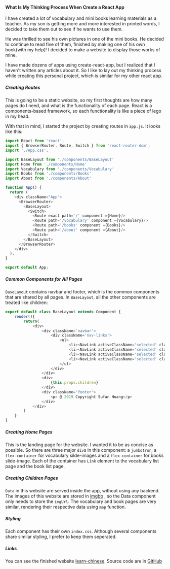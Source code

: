 #### What Is My Thinking Process When Create a React App

I have created a lot of vocabulary and mini books learning materials as a teacher. As my son is getting more and
more interested in printed words, I decided to take them out to see if he wants to use them.

He was thrilled to see his own pictures in one of the mini books. He decided to continue to read five of them, finished 
by making one of his own book(with my help)! I decided to make a website to display those works of mine.

I have made dozens of apps using create-react-app, but I realized that I haven't written any articles about it. So I like to
lay out my thinking process while creating this personal project, which is similar for my other react app.

##### Creating Routes

This is going to be a static website, so my first thoughts are how many pages do I need, and what is the functionality of
each page. React is a components-based framework, so each functionality is like a piece of lego in my head. 

With that in mind, I started the project by creating routes in `app.js`. It looks like this:
````javascript
import React from 'react';
import { BrowserRouter, Route, Switch } from 'react-router-dom';
import './App.css';

import BaseLayout from './components/BaseLayout'
import Home from './components/Home'
import Vocabulary from './components/Vocabulary'
import Books from './components/Books'
import About from './components/About'

function App() {
  return (
    <div className="App">
      <BrowserRouter>
        <BaseLayout>
          <Switch>
            <Route exact path='/' component ={Home}/>
            <Route path='/vocabulary' component ={Vocabulary}/>
            <Route path='/books' component ={Books}/>
            <Route path='/about' component ={About}/>
          </Switch>
        </BaseLayout>
      </BrowserRouter>
    </div>
  );
}

export default App;
````

##### Common Components for All Pages
`BaseLayout` contains navbar and footer, which is the common components that are shared by all pages. In `BaseLayout`,
all the other components are treated like children:
````javascript
export default class BaseLayout extends Component {
    render(){
        return(
            <div>
                <div className='navbar'>
                    <div className='nav-links'>
                        <ul>
                            <li><NavLink activeClassName='selected' className='nav-link' exact to ='/'>Home</NavLink></li>
                            <li><NavLink activeClassName='selected' className='nav-link' exact to ='/about'>About</NavLink></li>
                            <li><NavLink activeClassName='selected' className='nav-link' exact to ='/vocabulary'>Vocabulary</NavLink></li>
                            <li><NavLink activeClassName='selected' className='nav-link' exact to ='/books'>Books</NavLink></li>
                        </ul>
                    </div>
                </div>
                <div>
                    {this.props.children}
                </div>
                <div className='footer'>
                    <p> @ 2019 Copyright Sufan Huang</p>
                </div>
            </div>
        )
    }
}
````

##### Creating Home Pages
This is the landing page for the website. I wanted it to be as concise as possible. So there are three major `div`s in this 
component: a `jumbotron`, a `flex-container` for vocabulary silde-images and a `flex-container` for books slide-image. Each of 
the container has `Link` element to the vocabulary list page and the book list page.

##### Creating Children Pages
`Data` in this website are served inside the app, without using any backend. The images of this website are stored in [imgbb](https://imgbb.com/)
, so the Data component only needs to store the `imgUrl`. The vocabulary and book pages are very similar, rendering
their respective data using `map` function.

##### Styling 
Each component has their own `index.css`. Although several components share similar styling, I prefer to keep them seperated. 

##### Links
You can see the finished website [learn-chinese](https://learn-chinese.netlify.com/).
Source code are in [GitHub](https://github.com/sufanHuang/learn-chinese)


